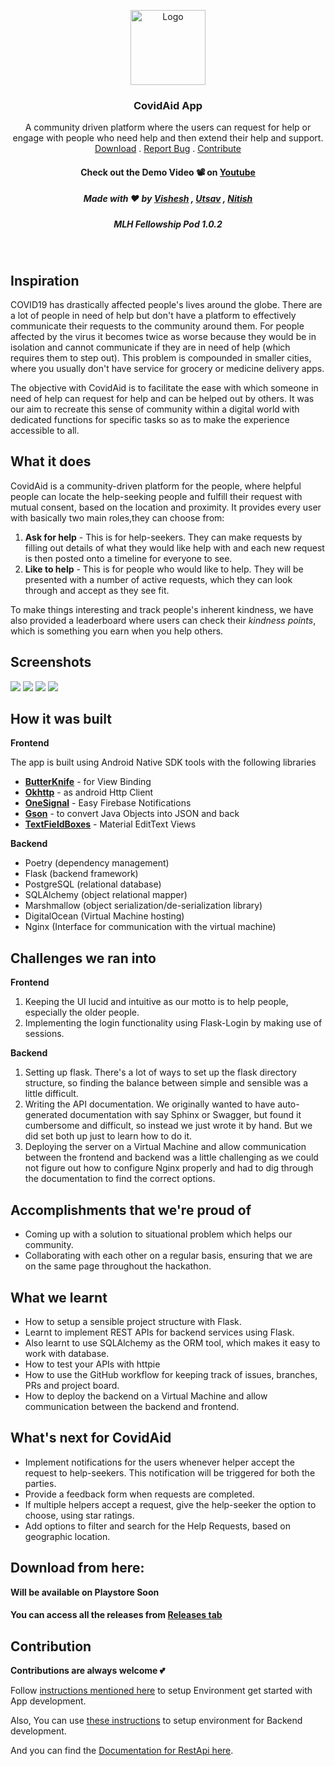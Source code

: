 <p align="center">
  <a href="#">
    <img src="https://github.com/NitishGadangi/CovidAid/blob/master/images/logo2.png?raw=true" alt="Logo" width="120" height="120">
  </a>

  <h3 align="center">CovidAid App</h3>

  <p align="center">
    A community driven platform where the users can request for help or engage with people who need help and then extend their help and support.
    <br />
    <a href="#download-from-here">Download</a>
    .
    <a href="https://github.com/NitishGadangi/CovidAid/issues">Report Bug</a>
    .
   <a href="#contribution">Contribute</a>
  
  <h4 align="center">Check out the Demo Video 📽 on <a href="https://www.youtube.com/watch?v=1BFtpfmElow&feature=youtu.be">Youtube</a></h3>
  <h5 align="center">Made with ❤️ by  <a href="https://github.com/awalvie">Vishesh</a> , <a href="https://github.com/utsavcoding">Utsav</a> , <a href="https://nitishgadangi.github.io/">Nitish</a></h3>
  <h5 align="center">MLH Fellowship Pod 1.0.2</h3>
  </p>
</p>
</br>


## Inspiration
COVID19 has drastically affected people's lives around the globe. There are a lot of people in need of help but don't have a platform to effectively communicate their requests to the community around them. For people affected by the virus it becomes twice as worse because they would be in isolation and cannot communicate if they are in need of help (which requires them to step out). This problem is compounded in smaller cities, where you usually don't have service for grocery or medicine delivery apps.

The objective with CovidAid is to facilitate the ease with which someone in need of help can request for help and can be helped out by others. It was our aim to recreate this sense of community within a digital world with dedicated functions for specific tasks so as to make the experience accessible to all.


## What it does
CovidAid is a community-driven platform for the people, where helpful people can locate the help-seeking people and fulfill their request with mutual consent, based on the location and proximity. It provides every user with basically two main roles,they can choose from:
1. **Ask for help** - This is for help-seekers. They can make requests by filling out details of what they would like help with and each new request is then posted onto a timeline for everyone to see.
2. **Like to help** - This is for people who would like to help. They will be presented with a number of active requests, which they can look through and accept as they see fit.

To make things interesting and track people's inherent kindness, we have also provided a leaderboard where users can check their _kindness points_, which is something you earn when you help others.

## Screenshots
![](https://github.com/NitishGadangi/CovidAid/blob/master/images/ss1.jpg?raw=true)
![](https://github.com/NitishGadangi/CovidAid/blob/master/images/ss2.jpg?raw=true)
![](https://github.com/NitishGadangi/CovidAid/blob/master/images/ss3.jpg?raw=true)
![](https://github.com/NitishGadangi/CovidAid/blob/master/images/ss0.jpg?raw=true)

## How it was built

**Frontend**

The app is built using Android Native SDK tools with the following libraries
- **[ButterKnife](https://jakewharton.github.io/butterknife/)** - for View Binding
- **[Okhttp](https://square.github.io/okhttp/)** - as android Http Client
- **[OneSignal](https://onesignal.com/)** - Easy Firebase Notifications
- **[Gson](https://github.com/google/gson)** - to convert Java Objects into JSON and back
- **[TextFieldBoxes](https://github.com/HITGIF/TextFieldBoxes)** - Material EditText Views

**Backend**
- Poetry (dependency management)
- Flask (backend framework)
- PostgreSQL (relational database)
- SQLAlchemy (object relational mapper)
- Marshmallow (object serialization/de-serialization library)
- DigitalOcean (Virtual Machine hosting)
- Nginx (Interface for communication with the virtual machine)

## Challenges we ran into

**Frontend**

1. Keeping the UI lucid and intuitive as our motto is to help people, especially the older people.
2. Implementing the login functionality using Flask-Login by making use of sessions.

**Backend**

1. Setting up flask. There's a lot of ways to set up the flask directory structure, so finding the balance between simple and sensible was a little difficult.
2. Writing the API documentation. We originally wanted to have auto-generated documentation with say Sphinx or Swagger, but found it cumbersome and difficult, so instead we just wrote it by hand. But we did set both up just to learn how to do it.
3. Deploying the server on a Virtual Machine and allow communication between the frontend and backend was a little challenging as we could not figure out how to configure Nginx properly and had to dig through the documentation to find the correct options.

## Accomplishments that we're proud of

- Coming up with a solution to situational problem which helps our community.
- Collaborating with each other on a regular basis, ensuring that we are on the same page throughout the hackathon.

## What we learnt

- How to setup a sensible project structure with Flask.
- Learnt to implement REST APIs for backend services using Flask.
- Also learnt to use SQLAlchemy as the ORM tool, which makes it easy to work with database.
- How to test your APIs with httpie
- How to use the GitHub workflow for keeping track of issues, branches, PRs and project board.
- How to deploy the backend on a Virtual Machine and allow communication between the backend and frontend.

## What's next for CovidAid

- Implement notifications for the users whenever helper accept the request to help-seekers. This notification will be triggered for both the parties.
- Provide a feedback form when requests are completed.
- If multiple helpers accept a request, give the help-seeker the option to choose, using star ratings.
- Add options to filter and search for the Help Requests, based on geographic location.

## Download from here:

**Will be available on Playstore Soon**
  
<h4>You can access all the releases from <a href="https://github.com/NitishGadangi/CovidAid/releases">Releases tab</a></h3>

## Contribution
**Contributions are always welcome 💕**

Follow [instructions mentioned here](https://github.com/NitishGadangi/CovidAid/tree/master/App) to setup Environment get started with App development.

Also, You can use [these instructions](https://github.com/NitishGadangi/CovidAid/tree/master/backend) to setup environment for Backend development.

And you can find the [Documentation for RestApi here](https://github.com/NitishGadangi/CovidAid/blob/master/backend/docs/api.md).

